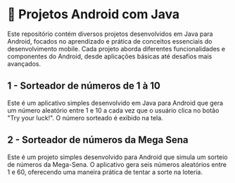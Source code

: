 # 📱 Projetos Android com Java
Este repositório contém diversos projetos desenvolvidos em Java para Android, focados no aprendizado e prática de conceitos essenciais do desenvolvimento mobile. Cada projeto aborda diferentes funcionalidades e componentes do Android, desde aplicações básicas até desafios mais avançados.

## 1 - Sorteador de números de 1 à 10
Este é um aplicativo simples desenvolvido em Java para Android que gera um número aleatório entre 1 e 10 a cada vez que o usuário clica no botão "Try your luck!". O número sorteado é exibido na tela.

## 2 - Sorteador de números da Mega Sena
Este é um projeto simples desenvolvido para Android que simula um sorteio de números da Mega-Sena. O aplicativo gera seis números aleatórios entre 1 e 60, oferecendo uma maneira prática de tentar a sorte na loteria. 
